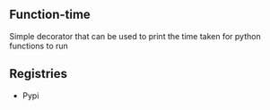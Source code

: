 ## Function-time

Simple decorator that can be used to print the time taken for python functions to run

## Registries

- Pypi